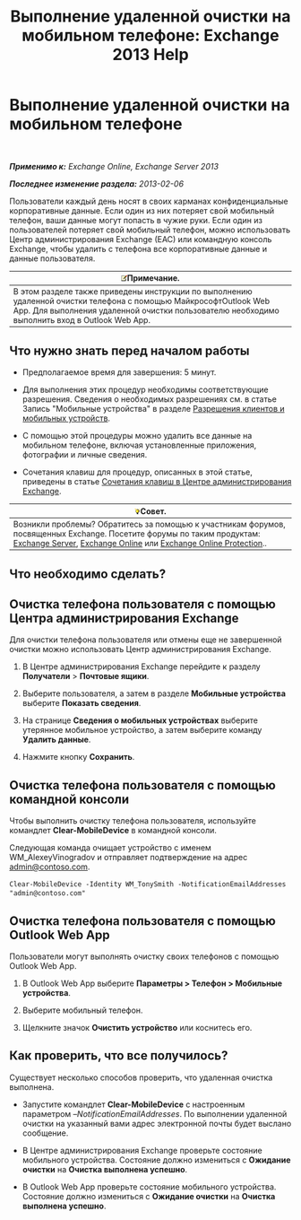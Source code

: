 ﻿---
title: 'Выполнение удаленной очистки на мобильном телефоне: Exchange 2013 Help'
TOCTitle: Выполнение удаленной очистки на мобильном телефоне
ms:assetid: 67ba838e-031d-4a98-b277-170683b6f520
ms:mtpsurl: https://technet.microsoft.com/ru-ru/library/Aa998614(v=EXCHG.150)
ms:contentKeyID: 52059147
ms.date: 04/30/2018
mtps_version: v=EXCHG.150
ms.translationtype: HT
---

# Выполнение удаленной очистки на мобильном телефоне

 

_**Применимо к:** Exchange Online, Exchange Server 2013_

_**Последнее изменение раздела:** 2013-02-06_

Пользователи каждый день носят в своих карманах конфиденциальные корпоративные данные. Если один из них потеряет свой мобильный телефон, ваши данные могут попасть в чужие руки. Если один из пользователей потеряет свой мобильный телефон, можно использовать Центр администрирования Exchange (EAC) или командную консоль Exchange, чтобы удалить с телефона все корпоративные данные и данные пользователя.

<table>
<thead>
<tr class="header">
<th><img src="images/JJ126620.note(EXCHG.150).gif" title="Примечание" alt="Примечание" />Примечание.</th>
</tr>
</thead>
<tbody>
<tr class="odd">
<td>В этом разделе также приведены инструкции по выполнению удаленной очистки телефона с помощью МайкрософтOutlook Web App. Для выполнения удаленной очистки пользователю необходимо выполнить вход в Outlook Web App.</td>
</tr>
</tbody>
</table>


## Что нужно знать перед началом работы

  - Предполагаемое время для завершения: 5 минут.

  - Для выполнения этих процедур необходимы соответствующие разрешения. Сведения о необходимых разрешениях см. в статье Запись "Мобильные устройства" в разделе [Разрешения клиентов и мобильных устройств](clients-and-mobile-devices-permissions-exchange-2013-help.md).

  - С помощью этой процедуры можно удалить все данные на мобильном телефоне, включая установленные приложения, фотографии и личные сведения.

  - Сочетания клавиш для процедур, описанных в этой статье, приведены в статье [Сочетания клавиш в Центре администрирования Exchange](keyboard-shortcuts-in-the-exchange-admin-center-exchange-online-protection-help.md).

<table>
<thead>
<tr class="header">
<th><img src="images/Bb124558.tip(EXCHG.150).gif" title="Совет" alt="Совет" />Совет.</th>
</tr>
</thead>
<tbody>
<tr class="odd">
<td>Возникли проблемы? Обратитесь за помощью к участникам форумов, посвященных Exchange. Посетите форумы по таким продуктам: <a href="https://go.microsoft.com/fwlink/p/?linkid=60612">Exchange Server</a>, <a href="https://go.microsoft.com/fwlink/p/?linkid=267542">Exchange Online</a> или <a href="https://go.microsoft.com/fwlink/p/?linkid=285351">Exchange Online Protection</a>..</td>
</tr>
</tbody>
</table>


## Что необходимо сделать?

## Очистка телефона пользователя с помощью Центра администрирования Exchange

Для очистки телефона пользователя или отмены еще не завершенной очистки можно использовать Центр администрирования Exchange.

1.  В Центре администрирования Exchange перейдите к разделу **Получатели** \> **Почтовые ящики**.

2.  Выберите пользователя, а затем в разделе **Мобильные устройства** выберите **Показать сведения**.

3.  На странице **Сведения о мобильных устройствах** выберите утерянное мобильное устройство, а затем выберите команду **Удалить данные**.

4.  Нажмите кнопку **Сохранить**.

## Очистка телефона пользователя с помощью командной консоли

Чтобы выполнить очистку телефона пользователя, используйте командлет **Clear-MobileDevice** в командной консоли.

Следующая команда очищает устройство с именем WM\_AlexeyVinogradov и отправляет подтверждение на адрес admin@contoso.com.

    Clear-MobileDevice -Identity WM_TonySmith -NotificationEmailAddresses "admin@contoso.com"

## Очистка телефона пользователя с помощью Outlook Web App

Пользователи могут выполнять очистку своих телефонов с помощью Outlook Web App.

1.  В Outlook Web App выберите **Параметры \> Телефон \> Мобильные устройства**.

2.  Выберите мобильный телефон.

3.  Щелкните значок **Очистить устройство** или коснитесь его.

## Как проверить, что все получилось?

Существует несколько способов проверить, что удаленная очистка выполнена.

  - Запустите командлет **Clear-MobileDevice** с настроенным параметром *–NotificationEmailAddresses*. По выполнении удаленной очистки на указанный вами адрес электронной почты будет выслано сообщение.

  - В Центре администрирования Exchange проверьте состояние мобильного устройства. Состояние должно измениться с **Ожидание очистки** на **Очистка выполнена успешно**.

  - В Outlook Web App проверьте состояние мобильного устройства. Состояние должно измениться с **Ожидание очистки** на **Очистка выполнена успешно**.

